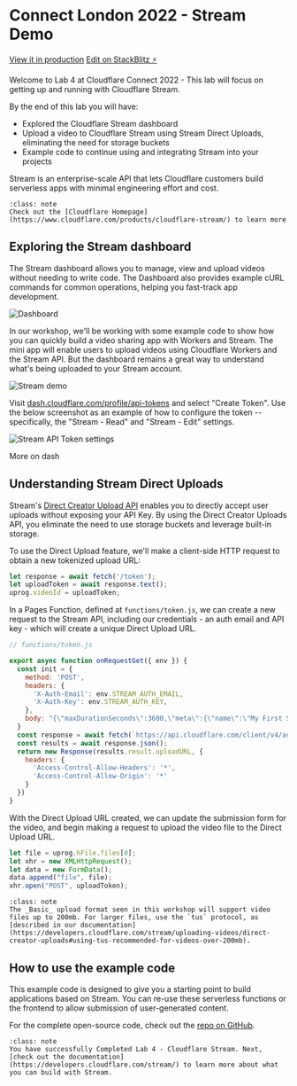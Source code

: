 # Connect London 2022 - Stream Demo

[View it in production](https://connect-stream-demo.pages.dev/)
[Edit on StackBlitz ⚡️](https://stackblitz.com/edit/stream-connect-london?file=README.md)

Welcome to Lab 4 at Cloudflare Connect 2022 - This lab will focus on getting up and running with Cloudflare Stream.

By the end of this lab you will have:

- Explored the Cloudflare Stream dashboard
- Upload a video to Cloudflare Stream using Stream Direct Uploads, eliminating the need for storage buckets
- Example code to continue using and integrating Stream into your projects

Stream is an enterprise-scale API that lets Cloudflare customers build serverless apps with minimal engineering effort and cost. 

```{admonition} Learn More about Cloudflare Stream!
:class: note
Check out the [Cloudflare Homepage](https://www.cloudflare.com/products/cloudflare-stream/) to learn more
```

## Exploring the Stream dashboard

The Stream dashboard allows you to manage, view and upload videos without needing to write code. The Dashboard also provides example  cURL commands for common operations, helping you fast-track app development.

![Dashboard](./screencaps/stream-demo-0.png)

In our workshop, we'll be working with some example code to show how you can quickly build a video sharing app with Workers and Stream. The mini app will enable users to upload videos using Cloudflare Workers and the Stream API. But the dashboard remains a great way to understand what's being uploaded to your Stream account.

![Stream demo](./screencaps/stream-demo-1.png)

Visit [dash.cloudflare.com/profile/api-tokens](https://dash.cloudflare.com/profile/api-tokens) and select "Create Token". Use the below screenshot as an example of how to configure the token -- specifically, the "Stream - Read" and "Stream - Edit" settings.

![Stream API Token settings](./screencaps/stream-demo-2.png)

More on dash

## Understanding Stream Direct Uploads

Stream's [Direct Creator Upload API](https://developers.cloudflare.com/stream/uploading-videos/direct-creator-uploads/) enables you to directly accept user uploads without exposing your API Key. By using the Direct Creator Uploads API, you eliminate the need to use storage buckets and leverage built-in storage. 

To use the Direct Upload feature, we'll make a client-side HTTP request to obtain a new tokenized upload URL:

```js
let response = await fetch('/token');
let uploadToken = await response.text();
uprog.videoId = uploadToken;
```

In a Pages Function, defined at `functions/token.js`, we can create a new request to the Stream API, including our credentials - an auth email and API key - which will create a unique Direct Upload URL.


```js
// functions/token.js

export async function onRequestGet({ env }) {
  const init = {
    method: 'POST',
    headers: {
      'X-Auth-Email': env.STREAM_AUTH_EMAIL,
      'X-Auth-Key': env.STREAM_AUTH_KEY,
    },
    body: "{\"maxDurationSeconds\":3600,\"meta\":{\"name\":\"My First Stream Video\",\"test2\":\"hi\"}}"
  }
  const response = await fetch(`https://api.cloudflare.com/client/v4/accounts/${env.STREAM_ACCOUNT_ID}/stream/direct_upload`, init)
  const results = await response.json();
  return new Response(results.result.uploadURL, { 
    headers: { 
      'Access-Control-Allow-Headers': '*', 
      'Access-Control-Allow-Origin': '*' 
    } 
  })
}
```

With the Direct Upload URL created, we can update the submission form for the video, and begin making a request to upload the video file to the Direct Upload URL.

```js
let file = uprog.hFile.files[0];
let xhr = new XMLHttpRequest();
let data = new FormData();
data.append("file", file);
xhr.open("POST", uploadToken);
```

```{admonition} Uploads larger than 200mb
:class: note
The _Basic_ upload format seen in this workshop will support video files up to 200mb. For larger files, use the `tus` protocol, as [described in our documentation](https://developers.cloudflare.com/stream/uploading-videos/direct-creator-uploads#using-tus-recommended-for-videos-over-200mb).
```

## How to use the example code

This example code is designed to give you a starting point to build applications based on Stream. You can re-use these serverless functions or the frontend to allow submission of user-generated content.

For the complete open-source code, check out the [repo on GitHub](https://github.com/codewithkristian/connect-stream-demo/).

```{admonition} LAB 4 COMPLETE! 
:class: note
You have successfully Completed Lab 4 - Cloudflare Stream. Next, [check out the documentation](https://developers.cloudflare.com/stream/) to learn more about what you can build with Stream.
```
